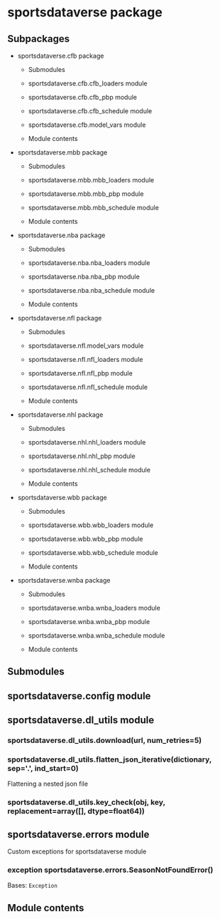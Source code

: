 # sportsdataverse package

## Subpackages


* sportsdataverse.cfb package


    * Submodules


    * sportsdataverse.cfb.cfb_loaders module


    * sportsdataverse.cfb.cfb_pbp module


    * sportsdataverse.cfb.cfb_schedule module


    * sportsdataverse.cfb.model_vars module


    * Module contents


* sportsdataverse.mbb package


    * Submodules


    * sportsdataverse.mbb.mbb_loaders module


    * sportsdataverse.mbb.mbb_pbp module


    * sportsdataverse.mbb.mbb_schedule module


    * Module contents


* sportsdataverse.nba package


    * Submodules


    * sportsdataverse.nba.nba_loaders module


    * sportsdataverse.nba.nba_pbp module


    * sportsdataverse.nba.nba_schedule module


    * Module contents


* sportsdataverse.nfl package


    * Submodules


    * sportsdataverse.nfl.model_vars module


    * sportsdataverse.nfl.nfl_loaders module


    * sportsdataverse.nfl.nfl_pbp module


    * sportsdataverse.nfl.nfl_schedule module


    * Module contents


* sportsdataverse.nhl package


    * Submodules


    * sportsdataverse.nhl.nhl_loaders module


    * sportsdataverse.nhl.nhl_pbp module


    * sportsdataverse.nhl.nhl_schedule module


    * Module contents


* sportsdataverse.wbb package


    * Submodules


    * sportsdataverse.wbb.wbb_loaders module


    * sportsdataverse.wbb.wbb_pbp module


    * sportsdataverse.wbb.wbb_schedule module


    * Module contents


* sportsdataverse.wnba package


    * Submodules


    * sportsdataverse.wnba.wnba_loaders module


    * sportsdataverse.wnba.wnba_pbp module


    * sportsdataverse.wnba.wnba_schedule module


    * Module contents


## Submodules

## sportsdataverse.config module

## sportsdataverse.dl_utils module


### sportsdataverse.dl_utils.download(url, num_retries=5)

### sportsdataverse.dl_utils.flatten_json_iterative(dictionary, sep='.', ind_start=0)
Flattening a nested json file


### sportsdataverse.dl_utils.key_check(obj, key, replacement=array([], dtype=float64))
## sportsdataverse.errors module

Custom exceptions for sportsdataverse module


### exception sportsdataverse.errors.SeasonNotFoundError()
Bases: `Exception`

## Module contents
